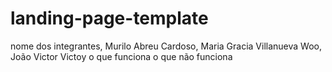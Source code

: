 # landing-page-template
nome dos integrantes, Murilo Abreu Cardoso, Maria Gracia Villanueva Woo, João Victor Victoy
o que funciona
o que não funciona
